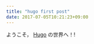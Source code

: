 ```yaml
---
title: "hugo first post"
date: 2017-07-05T10:21:23+09:00
---
```

ようこそ， [Hugo](http://gohugo.io/) の世界へ！!
